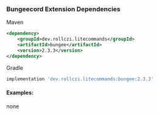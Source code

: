 ### Bungeecord Extension Dependencies
Maven
```xml
<dependency>
    <groupId>dev.rollczi.litecommands</groupId>
    <artifactId>bungee</artifactId>
    <version>2.3.3</version>
</dependency>
```
Gradle
```groovy
implementation 'dev.rollczi.litecommands:bungee:2.3.3'
```

#### Examples:
none